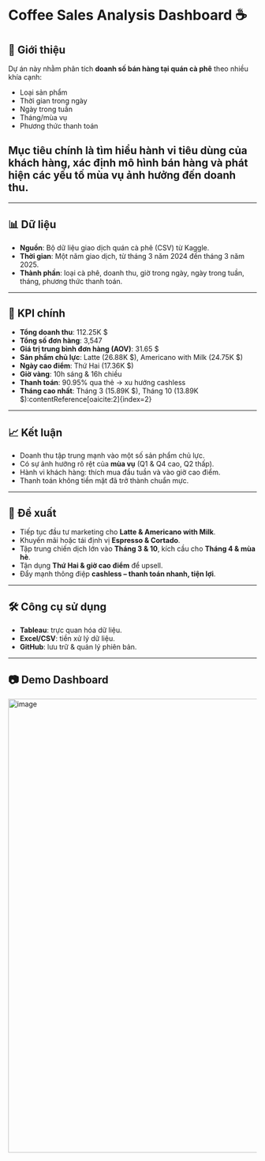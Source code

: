 # Coffee Sales Analysis Dashboard ☕

## 📌 Giới thiệu
Dự án này nhằm phân tích **doanh số bán hàng tại quán cà phê** theo nhiều khía cạnh:  
- Loại sản phẩm  
- Thời gian trong ngày  
- Ngày trong tuần  
- Tháng/mùa vụ  
- Phương thức thanh toán  

## Mục tiêu chính là tìm hiểu hành vi tiêu dùng của khách hàng, xác định mô hình bán hàng và phát hiện các yếu tố mùa vụ ảnh hưởng đến doanh thu.

---

## 📊 Dữ liệu
- **Nguồn**: Bộ dữ liệu giao dịch quán cà phê (CSV) từ Kaggle.  
- **Thời gian**: Một năm giao dịch, từ tháng 3 năm 2024 đến tháng 3 năm 2025.  
- **Thành phần**: loại cà phê, doanh thu, giờ trong ngày, ngày trong tuần, tháng, phương thức thanh toán.

---

## 🔑 KPI chính
- **Tổng doanh thu**: 112.25K $  
- **Tổng số đơn hàng**: 3,547  
- **Giá trị trung bình đơn hàng (AOV)**: 31.65 $  
- **Sản phẩm chủ lực**: Latte (26.88K $), Americano with Milk (24.75K $)  
- **Ngày cao điểm**: Thứ Hai (17.36K $)  
- **Giờ vàng**: 10h sáng & 16h chiều  
- **Thanh toán**: 90.95% qua thẻ → xu hướng cashless  
- **Tháng cao nhất**: Tháng 3 (15.89K $), Tháng 10 (13.89K $):contentReference[oaicite:2]{index=2}

---

## 📈 Kết luận
- Doanh thu tập trung mạnh vào một số sản phẩm chủ lực.  
- Có sự ảnh hưởng rõ rệt của **mùa vụ** (Q1 & Q4 cao, Q2 thấp).  
- Hành vi khách hàng: thích mua đầu tuần và vào giờ cao điểm.  
- Thanh toán không tiền mặt đã trở thành chuẩn mực.  

---

## 🚀 Đề xuất
- Tiếp tục đầu tư marketing cho **Latte & Americano with Milk**.  
- Khuyến mãi hoặc tái định vị **Espresso & Cortado**.  
- Tập trung chiến dịch lớn vào **Tháng 3 & 10**, kích cầu cho **Tháng 4 & mùa hè**.  
- Tận dụng **Thứ Hai & giờ cao điểm** để upsell.  
- Đẩy mạnh thông điệp **cashless – thanh toán nhanh, tiện lợi**.  

---

## 🛠️ Công cụ sử dụng
- **Tableau**: trực quan hóa dữ liệu.  
- **Excel/CSV**: tiền xử lý dữ liệu.  
- **GitHub**: lưu trữ & quản lý phiên bản.  

---

## 📷 Demo Dashboard
<img width="1619" height="920" alt="image" src="https://github.com/user-attachments/assets/0f617c78-e404-47da-baa7-10c887ade309" />





